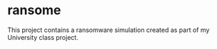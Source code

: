 # ransome
This project contains a ransomware simulation created as part of my University class project.
